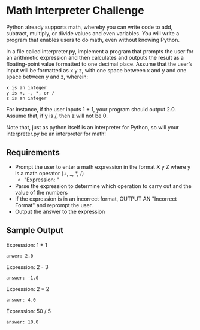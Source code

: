 # Math Interpreter Challenge

Python already supports math, whereby you can write code to add, subtract, multiply, or divide values and even variables. You will write a program that enables users to do math, even without knowing Python.

In a file called interpreter.py, implement a program that prompts the user for an arithmetic expression and then calculates and outputs the result as a floating-point value formatted to one decimal place. Assume that the user’s input will be formatted as x y z, with one space between x and y and one space between y and z, wherein:

    x is an integer
    y is +, -, *, or /
    z is an integer

For instance, if the user inputs 1 + 1, your program should output 2.0. Assume that, if y is /, then z will not be 0.

Note that, just as python itself is an interpreter for Python, so will your interpreter.py be an interpreter for math!

## Requirements

- Prompt the user to enter a math expression in the format X y Z where y is a math operator (+, _, *, /)
  - "Expression: "
- Parse the expression to determine which operation to carry out and the value of the numbers
- If the expression is in an incorrect format, OUTPUT AN "Incorrect Format" and reprompt the user. 
- Output the answer to the expression

## Sample Output

Expression: 1 + 1 
```
anwer: 2.0 
```
Expression: 2 - 3 
```
answer: -1.0
```
Expression: 2 * 2
```
answer: 4.0
```
Expression: 50 / 5 
```
answer: 10.0
```



